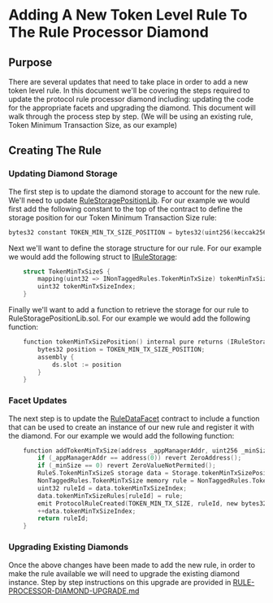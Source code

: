 # Adding A New Token Level Rule To The Rule Processor Diamond

## Purpose

There are several updates that need to take place in order to add a new token level rule. In this document we'll be covering the steps required to update the protocol rule processor diamond including: updating the code for the appropriate facets and upgrading the diamond. This document will walk through the process step by step. (We will be using an existing rule, Token Minimum Transaction Size, as our example) 

## Creating The Rule

### Updating Diamond Storage

The first step is to update the diamond storage to account for the new rule. We'll need to update [RuleStoragePositionLib](../../../../../src/protocol/economic/ruleProcessor/RuleStoragePositionLib.sol). For our example we would first add the following constant to the top of the contract to define the storage position for our Token Minimum Transaction Size rule:

```c
bytes32 constant TOKEN_MIN_TX_SIZE_POSITION = bytes32(uint256(keccak256("token-min-tx-size")) - 1);
```

Next we'll want to define the storage structure for our rule. For our example we would add the following struct to [IRuleStorage](../../../../../src/protocol/economic/ruleProcessor/IRuleStorage.sol):

```c
    struct TokenMinTxSizeS {
        mapping(uint32 => INonTaggedRules.TokenMinTxSize) tokenMinTxSizeRules;
        uint32 tokenMinTxSizeIndex;
    }
```

Finally we'll want to add a function to retrieve the storage for our rule to RuleStoragePositionLib.sol. For our example we would add the following function:

```c
    function tokenMinTxSizePosition() internal pure returns (IRuleStorage.TokenMinTxSizeS storage ds) {
        bytes32 position = TOKEN_MIN_TX_SIZE_POSITION;
        assembly {
            ds.slot := position
        }
    }
```

### Facet Updates

The next step is to update the [RuleDataFacet](../../../../../src/protocol/economic/ruleProcessor/RuleDataFacet.sol) contract to include a function that can be used to create an instance of our new rule and register it with the diamond. For our example we would add the following function:

```c
    function addTokenMinTxSize(address _appManagerAddr, uint256 _minSize) external ruleAdministratorOnly(_appManagerAddr) returns (uint32) {
        if (_appManagerAddr == address(0)) revert ZeroAddress();
        if (_minSize == 0) revert ZeroValueNotPermited();
        RuleS.TokenMinTxSizeS storage data = Storage.tokenMinTxSizePosition();
        NonTaggedRules.TokenMinTxSize memory rule = NonTaggedRules.TokenMinTxSize(_minSize);
        uint32 ruleId = data.tokenMinTxSizeIndex;
        data.tokenMinTxSizeRules[ruleId] = rule;
        emit ProtocolRuleCreated(TOKEN_MIN_TX_SIZE, ruleId, new bytes32[](0));
        ++data.tokenMinTxSizeIndex;
        return ruleId;
    }
```

### Upgrading Existing Diamonds

Once the above changes have been made to add the new rule, in order to make the rule available we will need to upgrade the existing diamond instance. Step by step instructions on this upgrade are provided in [RULE-PROCESSOR-DIAMOND-UPGRADE.md](../../../Architecture/Protocol/RULE-PROCESSOR-DIAMOND-UPGRADE.md) 